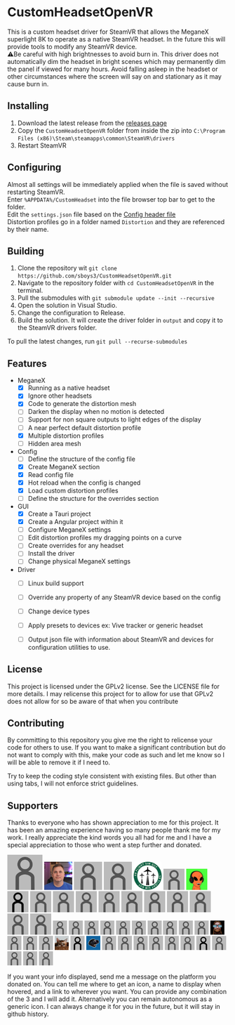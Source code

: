 # CustomHeadsetOpenVR
This is a custom headset driver for SteamVR that allows the MeganeX superlight 8K to operate as a native SteamVR headset. In the future this will provide tools to modify any SteamVR device.  
⚠️Be careful with high brightnesses to avoid burn in. This driver does not automatically dim the headset in bright scenes which may permanently dim the panel if viewed for many hours. Avoid falling asleep in the headset or other circumstances where the screen will say on and stationary as it may cause burn in.

## Installing
1. Download the latest release from the [releases page](https://github.com/sboys3/CustomHeadsetOpenVR/releases)
2. Copy the `CustomHeadsetOpenVR` folder from inside the zip into `C:\Program Files (x86)\Steam\steamapps\common\SteamVR\drivers` 
3. Restart SteamVR

## Configuring
Almost all settings will be immediately applied when the file is saved without restarting SteamVR.  
Enter `%APPDATA%/CustomHeadset` into the file browser top bar to get to the folder.  
Edit the `settings.json` file based on the [Config header file](./CustomHeadsetOpenVR/src/Config/Config.h)  
Distortion profiles go in a folder named `Distortion` and they are referenced by their name.  

## Building
1. Clone the repository wit `git clone https://github.com/sboys3/CustomHeadsetOpenVR.git`
2. Navigate to the repository folder with `cd CustomHeadsetOpenVR` in the terminal.
3. Pull the submodules with `git submodule update --init --recursive`
4. Open the solution in Visual Studio.
5. Change the configuration to Release.
6. Build the solution. It will create the driver folder in `output` and copy it to the SteamVR drivers folder.

To pull the latest changes, run `git pull --recurse-submodules`

## Features
- MeganeX
	- [x] Running as a native headset
	- [x] Ignore other headsets
	- [x] Code to generate the distortion mesh
	- [ ] Darken the display when no motion is detected
	- [ ] Support for non square outputs to light edges of the display
	- [ ] A near perfect default distortion profile
	- [X] Multiple distortion profiles
	- [ ] Hidden area mesh
- Config
	- [ ] Define the structure of the config file
	- [X] Create MeganeX section
	- [X] Read config file
	- [X] Hot reload when the config is changed
	- [X] Load custom distortion profiles
	- [ ] Define the structure for the overrides section
- GUI
	- [X] Create a Tauri project
	- [X] Create a Angular project within it
	- [ ] Configure MeganeX settings
	- [ ] Edit distortion profiles my dragging points on a curve
	- [ ] Create overrides for any headset
	- [ ] Install the driver
	- [ ] Change physical MeganeX settings
- Driver
	- [ ] Linux build support
	- [ ] Override any property of any SteamVR device based on the config
	- [ ] Change device types
	- [ ] Apply presets to devices ex: Vive tracker or generic headset
	- [ ] Output json file with information about SteamVR and devices for configuration utilities to use.


## License
This project is licensed under the GPLv2 license. See the LICENSE file for more details.
I may relicense this project for to allow for use that GPLv2 does not allow for so be aware of that when you contribute

## Contributing
By committing to this repository you give me the right to relicense your code for others to use. If you want to make a significant contribution but do not want to comply with this, make your code as such and let me know so I will be able to remove it if I need to.

Try to keep the coding style consistent with existing files. But other than using tabs, I will not enforce strict guidelines.


## Supporters
Thanks to everyone who has shown appreciation to me for this project. It has been an amazing experience having so many people thank me for my work. I really appreciate the kind words you all had for me and I have a special appreciation to those who went a step further and donated.

<picture><img src="https://raw.githubusercontent.com/sboys3/supporters/main/icons/default-anon.png" width="80" height="80"><img/></picture> [<picture><img src="https://raw.githubusercontent.com/sboys3/supporters/main/icons/773d6805d3aa80d1316a26ec1b364379.jpg" width="64" height="64"><img/></picture>](https://github.com/gregtakacs "Greg Takacs") <picture><img src="https://raw.githubusercontent.com/sboys3/supporters/main/icons/default-anon.png" width="64" height="64"><img/></picture> <picture><img src="https://raw.githubusercontent.com/sboys3/supporters/main/icons/default-anon.png" width="64" height="64"><img/></picture> [<picture><img src="https://raw.githubusercontent.com/sboys3/supporters/main/icons/3e9ac621e70bbe27c69d79f346c30491.jpg" width="64" height="64"><img/></picture>](https://www.youtube.com/c/VRFlightSimGuy "VR Flight Sim Guy") <picture><img src="https://raw.githubusercontent.com/sboys3/supporters/main/icons/default-anon.png" width="48" height="48"><img/></picture> [<picture><img src="https://raw.githubusercontent.com/sboys3/supporters/main/icons/f2abff6a17e0ff18d125e7ba7b003fb2.png" width="48" height="48"><img/></picture>](https://hookmanuk.itch.io/ "hookman") [<picture><img src="https://raw.githubusercontent.com/sboys3/supporters/main/icons/default.png" width="48" height="48"><img/></picture>](# "GoodyearBiff") <picture><img src="https://raw.githubusercontent.com/sboys3/supporters/main/icons/default-anon.png" width="48" height="48"><img/></picture> <picture><img src="https://raw.githubusercontent.com/sboys3/supporters/main/icons/default-anon.png" width="48" height="48"><img/></picture> <picture><img src="https://raw.githubusercontent.com/sboys3/supporters/main/icons/default-anon.png" width="48" height="48"><img/></picture> <picture><img src="https://raw.githubusercontent.com/sboys3/supporters/main/icons/default-anon.png" width="48" height="48"><img/></picture> <picture><img src="https://raw.githubusercontent.com/sboys3/supporters/main/icons/default-anon.png" width="48" height="48"><img/></picture> <picture><img src="https://raw.githubusercontent.com/sboys3/supporters/main/icons/default-anon.png" width="48" height="48"><img/></picture> <picture><img src="https://raw.githubusercontent.com/sboys3/supporters/main/icons/default-anon.png" width="48" height="48"><img/></picture> <picture><img src="https://raw.githubusercontent.com/sboys3/supporters/main/icons/default-anon.png" width="48" height="48"><img/></picture> <picture><img src="https://raw.githubusercontent.com/sboys3/supporters/main/icons/default-anon.png" width="48" height="48"><img/></picture> <picture><img src="https://raw.githubusercontent.com/sboys3/supporters/main/icons/default-anon.png" width="48" height="48"><img/></picture> <picture><img src="https://raw.githubusercontent.com/sboys3/supporters/main/icons/default-anon.png" width="32" height="32"><img/></picture> <picture><img src="https://raw.githubusercontent.com/sboys3/supporters/main/icons/default-anon.png" width="32" height="32"><img/></picture> <picture><img src="https://raw.githubusercontent.com/sboys3/supporters/main/icons/default-anon.png" width="32" height="32"><img/></picture> <picture><img src="https://raw.githubusercontent.com/sboys3/supporters/main/icons/default-anon.png" width="32" height="32"><img/></picture> <picture><img src="https://raw.githubusercontent.com/sboys3/supporters/main/icons/default-anon.png" width="32" height="32"><img/></picture> <picture><img src="https://raw.githubusercontent.com/sboys3/supporters/main/icons/default-anon.png" width="32" height="32"><img/></picture> <picture><img src="https://raw.githubusercontent.com/sboys3/supporters/main/icons/default-anon.png" width="32" height="32"><img/></picture> <picture><img src="https://raw.githubusercontent.com/sboys3/supporters/main/icons/default-anon.png" width="32" height="32"><img/></picture> <picture><img src="https://raw.githubusercontent.com/sboys3/supporters/main/icons/default-anon.png" width="32" height="32"><img/></picture> <picture><img src="https://raw.githubusercontent.com/sboys3/supporters/main/icons/default-anon.png" width="32" height="32"><img/></picture> [<picture><img src="https://raw.githubusercontent.com/sboys3/supporters/main/icons/04c6935fd569b309d57c3c0a51bea463.jpg" width="32" height="32"><img/></picture>](https://www.artstation.com/cless "") <picture><img src="https://raw.githubusercontent.com/sboys3/supporters/main/icons/default-anon.png" width="32" height="32"><img/></picture> <picture><img src="https://raw.githubusercontent.com/sboys3/supporters/main/icons/default-anon.png" width="32" height="32"><img/></picture> <picture><img src="https://raw.githubusercontent.com/sboys3/supporters/main/icons/default-anon.png" width="32" height="32"><img/></picture> [<picture><img src="https://raw.githubusercontent.com/sboys3/supporters/main/icons/cbcb907081b8d18f7bcc2755ef8f72ef.jpg" width="32" height="32"><img/></picture>](https://github.com/hsinyu-chen "hsin yu,chen") [<picture><img src="https://raw.githubusercontent.com/sboys3/supporters/main/icons/default.png" width="32" height="32"><img/></picture>](# "Nick Babalis") [<picture><img src="https://raw.githubusercontent.com/sboys3/supporters/main/icons/faec663d3c4ea4ce4341e621eaeab573.jpg" width="32" height="32"><img/></picture>](https://www.youtube.com/@MartydudeVR "MartydudeVR") <picture><img src="https://raw.githubusercontent.com/sboys3/supporters/main/icons/default-anon.png" width="32" height="32"><img/></picture> <picture><img src="https://raw.githubusercontent.com/sboys3/supporters/main/icons/default-anon.png" width="32" height="32"><img/></picture> <picture><img src="https://raw.githubusercontent.com/sboys3/supporters/main/icons/default-anon.png" width="32" height="32"><img/></picture> <picture><img src="https://raw.githubusercontent.com/sboys3/supporters/main/icons/default-anon.png" width="32" height="32"><img/></picture> <picture><img src="https://raw.githubusercontent.com/sboys3/supporters/main/icons/default-anon.png" width="32" height="32"><img/></picture> <picture><img src="https://raw.githubusercontent.com/sboys3/supporters/main/icons/default-anon.png" width="32" height="32"><img/></picture> [<picture><img src="https://raw.githubusercontent.com/sboys3/supporters/main/icons/default.png" width="32" height="32"><img/></picture>](# "SparkerInVR") <picture><img src="https://raw.githubusercontent.com/sboys3/supporters/main/icons/default-anon.png" width="32" height="32"><img/></picture> <picture><img src="https://raw.githubusercontent.com/sboys3/supporters/main/icons/default-anon.png" width="32" height="32"><img/></picture> <picture><img src="https://raw.githubusercontent.com/sboys3/supporters/main/icons/default-anon.png" width="32" height="32"><img/></picture> <picture><img src="https://raw.githubusercontent.com/sboys3/supporters/main/icons/default-anon.png" width="32" height="32"><img/></picture> 

If you want your info displayed, send me a message on the platform you donated on. You can tell me where to get an icon, a name to display when hovered, and a link to wherever you want. You can provide any combination of the 3 and I will add it. Alternatively you can remain autonomous as a generic icon. I can always change it for you in the future, but it will stay in github history.
